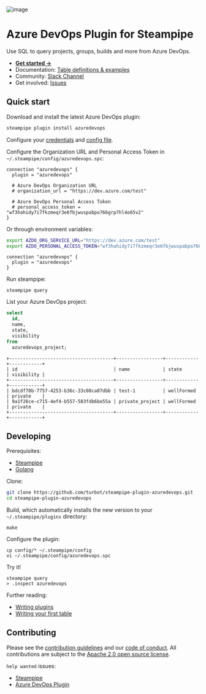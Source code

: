 ![image](https://hub.steampipe.io/images/plugins/turbot/azuredevops-social-graphic.png)

# Azure DevOps Plugin for Steampipe

Use SQL to query projects, groups, builds and more from Azure DevOps.

- **[Get started →](https://hub.steampipe.io/plugins/turbot/azuredevops)**
- Documentation: [Table definitions & examples](https://hub.steampipe.io/plugins/turbot/azuredevops/tables)
- Community: [Slack Channel](https://steampipe.io/community/join)
- Get involved: [Issues](https://github.com/turbot/steampipe-plugin-azuredevops/issues)

## Quick start

Download and install the latest Azure DevOps plugin:

```bash
steampipe plugin install azuredevops
```

Configure your [credentials](https://hub.steampipe.io/plugins/turbot/azuredevops#credentials) and [config file](https://hub.steampipe.io/plugins/turbot/azuredevops#configuration).

Configure the Organization URL and Personal Access Token in `~/.steampipe/config/azuredevops.spc`:

```hcl
connection "azuredevops" {
  plugin = "azuredevops"

  # Azure DevOps Organization URL
  # organization_url = "https://dev.azure.com/test"

  # Azure DevOps Personal Access Token
  # personal_access_token = "wf3hahidy7i7fkzmeqr3e6fbjwuspabpo766grp7hl4o65v2"
}
```

Or through environment variables:

```sh
export AZDO_ORG_SERVICE_URL="https://dev.azure.com/test"
export AZDO_PERSONAL_ACCESS_TOKEN="wf3hahidy7i7fkzmeqr3e6fbjwuspabpo766grp7hl4o65v2"
```

```hcl
connection "azuredevops" {
  plugin = "azuredevops"
}
```

Run steampipe:

```shell
steampipe query
```

List your Azure DevOps project:

```sql
select
  id,
  name,
  state,
  visibility
from
  azuredevops_project;
```

```
+--------------------------------------+-----------------+------------+------------+
| id                                   | name            | state      | visibility |
+--------------------------------------+-----------------+------------+------------+
| bdcdf70b-7757-4253-b36c-33c08ca07dbb | test-1          | wellFormed | private    |
| 9a1f26ce-c715-4ef4-b557-503fdb6be55a | private_project | wellFormed | private    |
+--------------------------------------+-----------------+------------+------------+
```

## Developing

Prerequisites:

- [Steampipe](https://steampipe.io/downloads)
- [Golang](https://golang.org/doc/install)

Clone:

```sh
git clone https://github.com/turbot/steampipe-plugin-azuredevops.git
cd steampipe-plugin-azuredevops
```

Build, which automatically installs the new version to your `~/.steampipe/plugins` directory:

```
make
```

Configure the plugin:

```
cp config/* ~/.steampipe/config
vi ~/.steampipe/config/azuredevops.spc
```

Try it!

```
steampipe query
> .inspect azuredevops
```

Further reading:

- [Writing plugins](https://steampipe.io/docs/develop/writing-plugins)
- [Writing your first table](https://steampipe.io/docs/develop/writing-your-first-table)

## Contributing

Please see the [contribution guidelines](https://github.com/turbot/steampipe/blob/main/CONTRIBUTING.md) and our [code of conduct](https://github.com/turbot/steampipe/blob/main/CODE_OF_CONDUCT.md). All contributions are subject to the [Apache 2.0 open source license](https://github.com/turbot/steampipe-plugin-azuredevops/blob/main/LICENSE).

`help wanted` issues:

- [Steampipe](https://github.com/turbot/steampipe/labels/help%20wanted)
- [Azure DevOps Plugin](https://github.com/turbot/steampipe-plugin-azuredevops/labels/help%20wanted)
